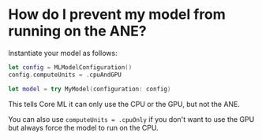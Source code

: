 # How do I prevent my model from running on the ANE?

Instantiate your model as follows:

```swift
let config = MLModelConfiguration()
config.computeUnits = .cpuAndGPU

let model = try MyModel(configuration: config)
```

This tells Core ML it can only use the CPU or the GPU, but not the ANE.

You can also use `computeUnits = .cpuOnly` if you don't want to use the GPU but always force the model to run on the CPU.

